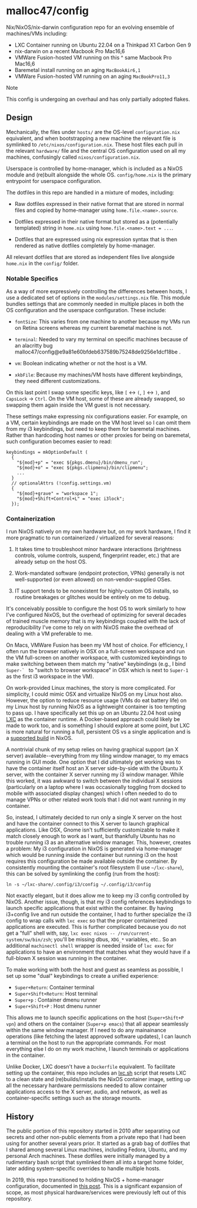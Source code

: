 # malloc47/config

Nix/NixOS/nix-darwin configuration repo for an evolving ensemble of
machines/VMs including:

- LXC Container running on Ubuntu 22.04 on a Thinkpad X1 Carbon Gen 9
- nix-darwin on a recent Macbook Pro Mac16,6
- VMWare Fusion-hosted VM running on this ^ same Macbook Pro Mac16,6
- Baremetal install running on an aging `MacBookAir6,1`
- VMWare Fusion-hosted VM running on an aging `MacBookPro11,3`

> [!NOTE]
> This config is undergoing an overhaul and has only partially adopted
> flakes.

## Design

Mechanically, the files under `hosts/` are the OS-level
`configuration.nix` equivalent, and when bootstrapping a new machine
the relevant file is symlinked to
`/etc/nixos/configuration.nix`. These host files each pull in the
relevant `hardware/` file and the central OS configuration used on all
my machines, confusingly called `nixos/configuration.nix`.

Userspace is controlled by home-manager, which is included as a NixOS
module and (re)built alongside the whole OS. `config/home.nix` is the
primary entrypoint for userspace configuration.

The dotfiles in this repo are handled in a mixture of modes, including:

- Raw dotfiles expressed in their native format that are stored in
  normal files and copied by home-manager using
  `home.file.<name>.source`.

- Dotfiles expressed in their native format but stored as a
  (potentially templated) string in `home.nix` using
  `home.file.<name>.text = ...`.

- Dotfiles that are expressed using nix expression syntax that is then
  rendered as native dotfiles completely by home-manager.

All relevant dotfiles that are stored as independent files live
alongside `home.nix` in the `config/` folder.

### Notable Specifics

As a way of more expressively controlling the differences between
hosts, I use a dedicated set of options in the `modules/settings.nix`
file. This module bundles settings that are commonly needed in
multiple places in both the OS configuration and the userspace
configuration. These include:

- `fontSize`: This varies from one machine to another because my VMs
  run on Retina screens whereas my current baremetal machine is not.

- `terminal`: Needed to vary my terminal on specific machines because
  of an alacritty bug
  malloc47/config@e9a81e60bfdeb637589b75248de9256e1dcf18be .

- `vm`: Boolean indicating whether or not the host is a VM.

- `xkbFile`: Because my machines/VM hosts have different keybindings,
  they need different customizations.

On this last point I swap some specific keys, like `[` <-> `(`, `]`
<-> `)`, and `CapsLock` -> `Ctrl`. On the VM host, some of these are
already swapped, so swapping them again inside the VM guest is not
necessary.

These settings make expressing nix configurations easier. For example,
on a VM, certain keybindings are made on the VM host level so I can
omit them from my i3 keybindings, but need to keep them for baremetal
machines. Rather than hardcoding host names or other proxies for being
on baremetal, such configuration becomes easier to read:

    keybindings = mkOptionDefault (
      {
        "${mod}+p" = "exec ${pkgs.dmenu}/bin/dmenu_run";
        "${mod}+o" = "exec ${pkgs.clipmenu}/bin/clipmenu";
        ...
      }
      // optionalAttrs (!config.settings.vm)
      {
        "${mod}+grave" = "workspace 1";
        "${mod}+Shift+Control+L" = "exec i3lock";
      });

### Containerization

I run NixOS natively on my own hardware but, on my work hardware, I
find it more pragmatic to run containerized / virtualized for several
reasons:

1. It takes time to troubleshoot minor hardware interactions
   (brightness controls, volume controls, suspend, fingerprint reader,
   etc.) that are already setup on the host OS.

2. Work-mandated software (endpoint protection, VPNs) generally is not
   well-supported (or even allowed) on non-vendor-supplied OSes.

3. IT support tends to be nonexistent for highly-custom OS installs,
   so routine breakages or glitches would be entirely on me to debug.

It's conceivably possible to configure the host OS to work similarly
to how I've configured NixOS, but the overhead of optimizing for
several decades of trained muscle memory that is my keybindings
coupled with the lack of reproducibility I've come to rely on with
NixOS make the overhead of dealing with a VM preferable to me.

On Macs, VMWare Fusion has been my VM host of choice. For efficiency,
I often run the browser natively in OSX on a full-screen workspace and
run the VM full-screen on another workspace, with customized
keybindings to make switching between them match my "native"
keybindings (e.g., I bind ``Super-` `` to "switch to browser
workspace" in OSX which is next to `Super-1` as the first i3 workspace
in the VM).

On work-provided Linux machines, the story is more complicated. For
simplicity, I could mimic OSX and virtualize NixOS on my Linux host
also. However, the option to reduce resource usage (VMs do eat battery
life) on my Linux host by running NixOS as a lightweight container is
too tempting to pass up. I have specifically set this up on an Ubuntu
22.04 host using [LXC](https://linuxcontainers.org/) as the container
runtime. A Docker-based approach could likely be made to work too, and
is something I should explore at some point, but LXC is more natural
for running a full, persistent OS vs a single application and is a
[supported
build](https://github.com/NixOS/nixpkgs/blob/master/nixos/modules/virtualisation/lxc-container.nix)
in NixOS.

A nontrivial chunk of my setup relies on having graphical support (an
X server) available--everything from my tiling window manager, to my
emacs running in GUI mode. One option that I did ultimately get
working was to have the container itself host an X server side-by-side
with the Ubuntu X server, with the container X server running my i3
window manager. While this worked, it was awkward to switch between
the individual X sessions (particularly on a laptop where I was
occasionally toggling from docked to mobile with associated display
changes) which I often needed to do to manage VPNs or other related
work tools that I did not want running in my container.

So, instead, I ultimately decided to run only a single X server on the
host and have the container connect to this X server to launch
graphical applications. Like OSX, Gnome isn't sufficiently
customizable to make it match closely enough to work as I want, but
thankfully Ubuntu has no trouble running i3 as an alternative window
manager. This, however, creates a problem: My i3 configuration in
NixOS is generated via home-manager which would be running inside the
container but running i3 on the host requires this configuration be
made available outside the container. By consistently mounting the
container's root filesystem (I use `~/lxc-share`), this can be solved
by symlinking the config (run from the host):

    ln -s ~/lxc-share/.config/i3/config ~/.config/i3/config

Not exactly elegant, but it does allow me to keep my i3 config
controlled by NixOS. Another issue, though, is that my i3 config
references keybindings to launch specific applications that exist
within the container. By having i3+config live and run outside the
container, I had to further specialize the i3 config to wrap calls
with `lxc exec` so that the proper containerized applications are
executed. This is further complicated because you do not get a "full"
shell with, say, `lxc exec nixos -- /run/current-system/sw/bin/zsh`;
you'll be missing dbus, `XDG_*` variables, etc.. So an additional
`machinectl shell` wrapper is needed inside of `lxc exec` for
applications to have an environment that matches what they would have
if a full-blown X session was running in the container.

To make working with both the host and guest as seamless as possible,
I set up some "dual" keybindings to create a unified experience:

- `Super+Return`: Container terminal
- `Super+Shift+Return`: Host terminal
- `Super+p` : Container dmenu runner
- `Super+Shift+P` : Host dmenu runner

This allows me to launch specific applications on the host
(`Super+Shift+P vpn`) and others on the container (`Super+p emacs`)
that all appear seamlessly within the same window manager. If I need
to do any mainainance operations (like fetching the latest approved
software updates), I can launch a terminal on the host to run the
appropriate commands. For most everything else I do on my work
machine, I launch terminals or applications in the container.

Unlike Docker, LXC doesn't have a `Dockerfile` equivalent. To
facilitate setting up the container, this repo includes an
[lxc.sh](lxc/lxc.sh) script that resets LXC to a clean state and
(re)builds/installs the NixOS container image, setting up all the
necessary hardware permissions needed to allow container applications
access to the X server, audio, and network, as well as
container-specific settings such as the storage mounts.

## History

The public portion of this repository started in 2010 after separating
out secrets and other non-public elements from a private repo that I
had been using for another several years prior. It started as a grab
bag of dotfiles that I shared among several Linux machines, including
Fedora, Ubuntu, and my personal Arch machines. These dotfiles were
initially managed by a rudimentary bash script that symlinked them all
into a target home folder, later adding system-specific overrides to
handle multiple hosts.

In 2019, this repo transitioned to holding NixOS + home-manager
configuration, documented in [this
post](https://www.malloc47.com/migrating-to-nixos/). This is a
significant expansion of scope, as most physical hardware/services
were previously left out of this repository.
